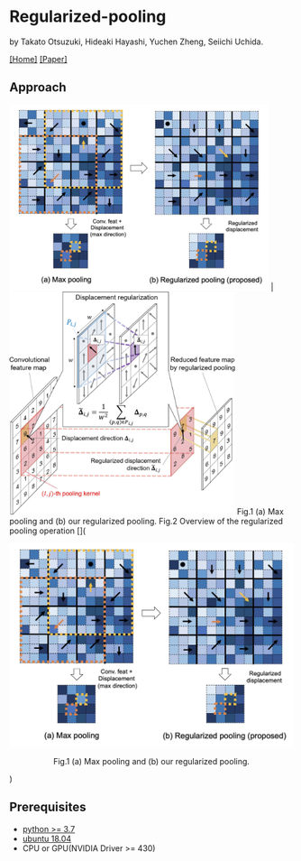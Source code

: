 # Regularized-pooling
by Takato Otsuzuki, Hideaki Hayashi, Yuchen Zheng, Seiichi Uchida. 

[[Home]](http://human.ait.kyushu-u.ac.jp/)
[[Paper]](https://arxiv.org/abs/2005.03709)

## Approach
[](![](./figures/RegularizedPoolingWithEquation.jpg))
<img src=./figures/figure2-7.jpg width="460px"> | <img src=./figures/RegularizedPoolingWithEquation.jpg width="400px">
Fig.1 (a) Max pooling and (b) our regularized pooling.         Fig.2  Overview of the regularized pooling operation
[](<div align="center">
<img src=./figures/figure2-7.jpg width="540px" alt="属性" title="Overview of the regularized pooling operation">
  
Fig.1 (a) Max pooling and (b) our regularized pooling.
</div>)


## Prerequisites
* [python >= 3.7](https://www.python.org/)
* [ubuntu 18.04](https://ubuntu.com/)
* CPU or GPU(NVIDIA Driver >= 430)
